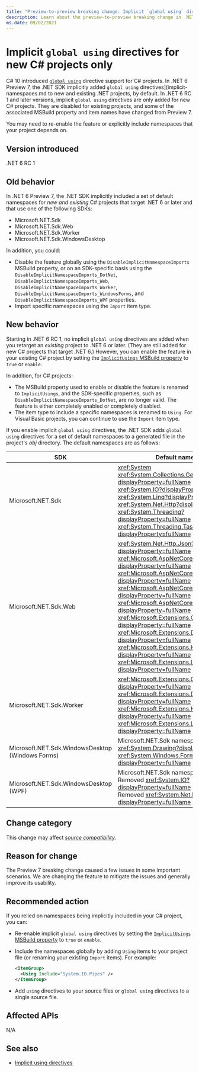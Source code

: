 ```yaml
---
title: "Preview-to-preview breaking change: Implicit `global using` directives disabled for existing projects"
description: Learn about the preview-to-preview breaking change in .NET 6 where the implicit `global using` directives feature is enabled by default only for new C# projects.
ms.date: 09/02/2021
---
```

# Implicit `global using` directives for new C# projects only

C# 10 introduced [`global using`](../../../../csharp/language-reference/keywords/using-directive.md#global-modifier) directive support for C# projects. In .NET 6 Preview 7, the .NET SDK implicitly added `global using` directives](implicit-namespaces.md to new and existing .NET projects, by default. In .NET 6 RC 1 and later versions, implicit `global using` directives are only added for new C# projects. They are disabled for existing projects, and some of the associated MSBuild property and item names have changed from Preview 7.

You may need to re-enable the feature or explicitly include namespaces that your project depends on.

## Version introduced

.NET 6 RC 1

## Old behavior

In .NET 6 Preview 7, the .NET SDK implicitly included a set of default namespaces for *new and existing* C# projects that target .NET 6 or later and that use one of the following SDKs:

- Microsoft.NET.Sdk
- Microsoft.NET.Sdk.Web
- Microsoft.NET.Sdk.Worker
- Microsoft.NET.Sdk.WindowsDesktop

In addition, you could:

- Disable the feature globally using the `DisableImplicitNamespaceImports` MSBuild property, or on an SDK-specific basis using the `DisableImplicitNamespaceImports_DotNet`, `DisableImplicitNamespaceImports_Web`, `DisableImplicitNamespaceImports_Worker`, `DisableImplicitNamespaceImports_WindowsForms`, and `DisableImplicitNamespaceImports_WPF` properties.
- Import specific namespaces using the `Import` item type.

## New behavior

Starting in .NET 6 RC 1, no implicit `global using` directives are added when you retarget an *existing* project to .NET 6 or later. (They are still added for new C# projects that target .NET 6.) However, you can enable the feature in your existing C# project by setting the [`ImplicitUsings` MSBuild property](../../../project-sdk/msbuild-props.md#implicitusings) to `true` or `enable`.

In addition, for C# projects:

- The MSBuild property used to enable or disable the feature is renamed to `ImplicitUsings`, and the SDK-specific properties, such as `DisableImplicitNamespaceImports_DotNet`, are no longer valid. The feature is either completely enabled or completely disabled.
- The item type to include a specific namespaces is renamed to `Using`. For Visual Basic projects, you can continue to use the `Import` item type.

If you enable implicit `global using` directives, the .NET SDK adds `global using` directives for a set of default namespaces to a generated file in the project's *obj* directory. The default namespaces are as follows:

| SDK | Default namespaces |
| - | - |
| Microsoft.NET.Sdk | <xref:System><br/><xref:System.Collections.Generic?displayProperty=fullName><br/><xref:System.IO?displayProperty=fullName><br/><xref:System.Linq?displayProperty=fullName><br/><xref:System.Net.Http?displayProperty=fullName><br/><xref:System.Threading?displayProperty=fullName><br/><xref:System.Threading.Tasks?displayProperty=fullName> |
| Microsoft.NET.Sdk.Web | <xref:System.Net.Http.Json?displayProperty=fullName><br/><xref:Microsoft.AspNetCore.Builder?displayProperty=fullName><br/><xref:Microsoft.AspNetCore.Hosting?displayProperty=fullName><br/><xref:Microsoft.AspNetCore.Http?displayProperty=fullName><br/><xref:Microsoft.AspNetCore.Routing?displayProperty=fullName><br/><xref:Microsoft.Extensions.Configuration?displayProperty=fullName><br/><xref:Microsoft.Extensions.DependencyInjection?displayProperty=fullName><br/><xref:Microsoft.Extensions.Hosting?displayProperty=fullName><br/><xref:Microsoft.Extensions.Logging?displayProperty=fullName> |
| Microsoft.NET.Sdk.Worker | <xref:Microsoft.Extensions.Configuration?displayProperty=fullName><br/><xref:Microsoft.Extensions.DependencyInjection?displayProperty=fullName><br/><xref:Microsoft.Extensions.Hosting?displayProperty=fullName><br/><xref:Microsoft.Extensions.Logging?displayProperty=fullName> |
| Microsoft.NET.Sdk.WindowsDesktop (Windows Forms) | Microsoft.NET.Sdk namespaces<br/><xref:System.Drawing?displayProperty=fullName><br/><xref:System.Windows.Forms?displayProperty=fullName> |
| Microsoft.NET.Sdk.WindowsDesktop (WPF) | Microsoft.NET.Sdk namespaces<br/>Removed <xref:System.IO?displayProperty=fullName><br/>Removed <xref:System.Net.Http?displayProperty=fullName> |

## Change category

This change may affect [*source compatibility*](../../categories.md#source-compatibility).

## Reason for change

The Preview 7 breaking change caused a few issues in some important scenarios. We are changing the feature to mitigate the issues and generally improve its usability.

## Recommended action

If you relied on namespaces being implicitly included in your C# project, you can:

- Re-enable implicit `global using` directives by setting the [`ImplicitUsings` MSBuild property](../../../project-sdk/msbuild-props.md#implicitusings) to `true` or `enable`.

- Include the namespaces globally by adding `Using` items to your project file (or renaming your existing `Import` items). For example:

  ```xml
  <ItemGroup>
    <Using Include="System.IO.Pipes" />
  </ItemGroup>
  ```

- Add `using` directives to your source files or `global using` directives to a single source file.

## Affected APIs

N/A

## See also

- [Implicit using directives](../../../project-sdk/overview.md#implicit-using-directives)
